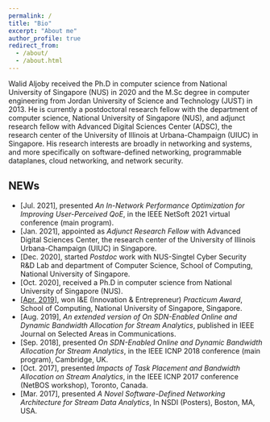 ```yaml
---
permalink: /
title: "Bio"
excerpt: "About me"
author_profile: true
redirect_from: 
  - /about/
  - /about.html
---
```


Walid Aljoby received the Ph.D in computer science from National University of Singapore (NUS) in 2020 and the M.Sc degree in computer engineering from Jordan University of Science and Technology (JUST) in 2013. He is currently a postdoctoral research fellow with the department of computer science, National University of Singapore (NUS), and adjunct research fellow with Advanced Digital Sciences Center (ADSC), the research center of the University of Illinois at Urbana-Champaign (UIUC) in Singapore. His research interests are broadly in networking and systems, and more specifically on software-defined networking, programmable dataplanes, cloud networking, and network security.




NEWs
-------------------
<ul>
<li>
[Jul. 2021], presented <i>An In-Network Performance Optimization for Improving User-Perceived QoE</i>, in the IEEE NetSoft 2021 virtual conference (main program).
</li>
<li>
[Jan. 2021], appointed as <i> Adjunct Research Fellow </i>with Advanced Digital Sciences Center, the research center of the University of Illinois Urbana-Champaign (UIUC) in Singapore.
</li>
<li>
[Dec. 2020], started <i>Postdoc</i> work with NUS-Singtel Cyber Security R&D Lab and department of Computer Science, School of Computing, National University of Singapore.
</li>
<li>
[Oct. 2020], received a Ph.D in computer science from National University of Singapore (NUS).
</li>
<li>
<a href="https://www.comp.nus.edu.sg/entrepreneurship/awards/iepsocwinners">[Apr. 2019]</a>, won I&E (Innovation & Entrepreneur) <i>Practicum Award</i>, School of Computing, National University of Singapore,
Singapore.
</li>
<li>
[Aug. 2019], <i>An extended version of On SDN-Enabled Online and Dynamic
Bandwidth Allocation for Stream Analytics</i>, published in IEEE Journal on Selected Areas in Communications.
</li>
<li>
[Sep. 2018], presented <i>On SDN-Enabled Online and Dynamic
Bandwidth Allocation for Stream Analytics</i>, in the IEEE ICNP 2018 conference (main program), Cambridge, UK.
</li>
<li>
[Oct. 2017], presented <i>Impacts of Task Placement and Bandwidth Allocation
on Stream Analytics</i>, in the IEEE ICNP 2017 conference (NetBOS workshop), Toronto,
Canada.
</li>
<li>
[Mar. 2017], presented <i>A Novel Software-Defined Networking Architecture for Stream
Data Analytics</i>, In NSDI (Posters), Boston, MA, USA.
</li>
</ul>

